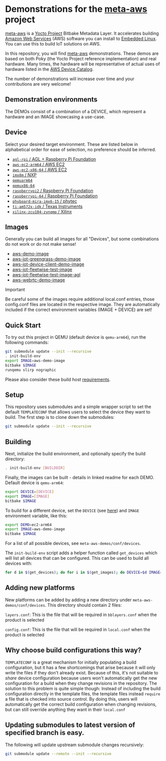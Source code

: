 # Demonstrations for the **[meta-aws](https://github.com/aws/meta-aws)** project

[meta-aws](https://github.com/aws/meta-aws) is a [Yocto
Project](https://www.yoctoproject.org/) Bitbake Metadata Layer. It
accelerates building [Amazon Web Services](https://aws.amazon.com)
(AWS) software you can install to [Embedded
Linux](https://elinux.org/Main_Page). You can use this to build IoT
solutions on AWS.

In this repository, you will find
[meta-aws](https://github.com/aws/meta-aws) demonstrations.  These
demos are based on both Poky (the Yocto Project reference implementation)
and real hardware.  Many times, the hardware will be
representative of actual uses of hardware listed in the [AWS Device
Catalog](https://devices.amazonaws.com).

The number of demonstrations will increase over time and your
contributions are very welcome!

## Demonstration environments
The DEMOs consist of a combination of a DEVICE, which represent a hardware and an IMAGE showcasing a use-case.

## Device

Select your desired target environment.  These are listed below in
alphabetical order for ease of selection, no preference should be inferred.

- [`agl-rpi` / AGL + Raspberry Pi Foundation](meta-aws-demos/conf/devices/agl-rpi/README.md)
- [`aws-ec2-arm64` / AWS EC2](meta-aws-demos/conf/devices/aws-ec2-arm64/README.md)
- [`aws-ec2-x86-64` / AWS EC2](meta-aws-demos/conf/devices/aws-ec2-x86-64/README.md)
- [`imx8m` / NXP](meta-aws-demos/conf/devices/imx8m/README.md)
- [`qemuarm64`](meta-aws-demos/conf/devices/qemuarm64/README.md)
- [`qemux86-64`](meta-aws-demos/conf/devices/qemux86-64/README.md)
- [`raspberrypi2` / Raspberry Pi Foundation](meta-aws-demos/conf/devices/raspberrypi2/README.md)
- [`raspberrypi-64` / Raspberry Pi Foundation](meta-aws-demos/conf/devices/raspberrypi-64/README.md)
- [`phyboard-mira-imx6-15` / phytec](meta-aws-demos/conf/devices/phyboard-mira-imx6-15/README.md)
- [`ti-am572x-idk` / Texas Instruments](meta-aws-demos/conf/devices/ti-am572x-idk/README.md)
- [`xilinx-zcu104-zynqmp` / Xilinx](meta-aws-demos/conf/devices/xilinx-zcu104-zynqmp/README.md)

## Images
Generally you can build all images for all "Devices", but some combinations do not work or do not make sense!

- [aws-demo-image](meta-aws-demos/recipes-core/images/aws-demo-image/README.md)
- [aws-iot-greengrass-demo-image](meta-aws-demos/recipes-core/images/aws-iot-greengrass-demo-image/README.md)
- [aws-iot-device-client-demo-image](meta-aws-demos/recipes-core/images/aws-iot-device-client-demo-image/README.md)
- [aws-iot-fleetwise-test-image](meta-aws-demos/recipes-core/images/aws-iot-fleetwise-test-image/README.md)
- [aws-iot-fleetwise-test-image-agl](meta-aws-demos/recipes-core/images/aws-iot-fleetwise-test-image-agl/README.md)
- [aws-webrtc-demo-image](meta-aws-demos/recipes-core/images/aws-webrtc-demo-image/README.md)

> [!IMPORTANT]
> Be careful some of the images require additional local.conf entries, those config.conf files are located in the respective image.
> They are automatically included if the correct environment variables (IMAGE + DEVICE) are set!

## Quick Start

To try out this project in QEMU (default device is `qemu-arm64`), run the following commands:

```bash
git submodule update --init --recursive
. init-build-env
export IMAGE=aws-demo-image
bitbake $IMAGE
runqemu slirp nographic
```

Please also consider these build host [requirements](https://docs.yoctoproject.org/ref-manual/system-requirements.html#required-packages-for-the-build-host).

## Setup

This repository uses submodules and a simple wrapper script to set the default
`TEMPLATECONF` that allows users to select the device they want to build. The
first step is to clone down the submodules:

```bash
git submodule update --init --recursive
```

## Building

Next, initialize the build environment, and optionally specify the build directory:

```bash
. init-build-env [BUILDDIR]
```

Finally, the images can be built - details in linked readme for each DEMO. Default device is `qemu-arm64`:

```bash
export DEVICE=[DEVICE]
export IMAGE=[IMAGE]
bitbake $IMAGE
```

To build for a different device, set the `DEVICE` (see [here](#Demonstration-environments)) and `IMAGE` environment variable,
like this:

```bash
export DEMO=ec2-arm64
export IMAGE=aws-demo-image
bitbake $IMAGE
```

For a list of all possible devices, see `meta-aws-demos/conf/devices`.

The `init-build-env` script adds a helper function called `get_devices` which
will list all devices that can be configured. This can be used to build all devices with:

```bash
for d in $(get_devices); do for i in $(get_images); do DEVICE=$d IMAGE=$i && echo $DEVICE && echo $IMAGE && bitbake $i; done; done
```

## Adding new platforms

New platforms can be added by adding a new directory under
`meta-aws-demos/conf/devices`. This directory should contain 2 files:

`layers.conf`: This is the file that will be required in `bblayers.conf` when
the product is selected

`config.conf`: This is the file that will be required in `local.conf` when the
product is selected

## Why choose build configurations this way?

`TEMPLATECONF` is a great mechanism for initially populating a build
configuration, but it has a few shortcomings that arise because it will only
write the files if they don't already exist. Because of this, it's not suitable
to _share_ device configuration because users won't automatically get the new
configuration for a build when they change revisions in the repository. The
solution to this problem is quite simple though: Instead of including the build
configuration directly in the template files, the template files instead
`require` a file that is checked into source control. By doing this, users will
automatically get the correct build configuration when changing revisions, but
can still override anything they want in their `local.conf`

## Updating submodules to latest version of specified branch is easy.
The following will update upstream submodule changes recursively:
```bash
git submodule update --remote --init --recursive
```
